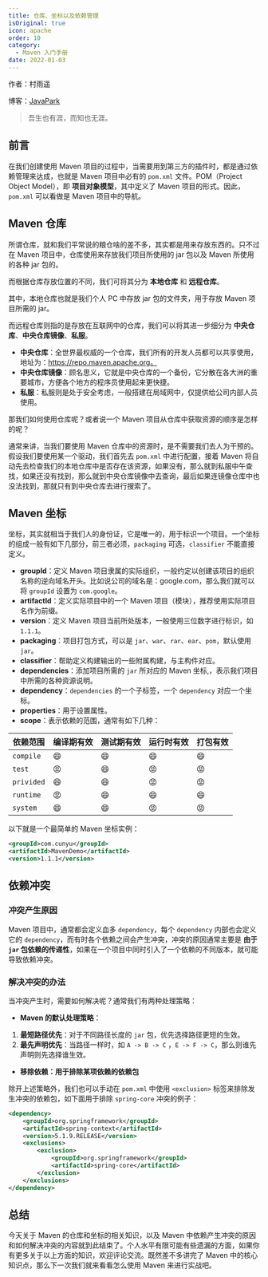 ```yaml
---
title: 仓库、坐标以及依赖管理
isOriginal: true
icon: apache
order: 10
category:
  - Maven 入门手册
date: 2022-01-03
---
```


作者：村雨遥

博客：[JavaPark](https://cunyu1943.github.io/JavaPark)

>   吾生也有涯，而知也无涯。

## 前言

在我们创建使用 Maven 项目的过程中，当需要用到第三方的插件时，都是通过依赖管理来达成，也就是 Maven 项目中必有的 `pom.xml` 文件。POM（Project Object Model），即 **项目对象模型**，其中定义了 Maven 项目的形式。因此，`pom.xml` 可以看做是 Maven 项目中的导航。

## Maven 仓库

所谓仓库，就和我们平常说的粮仓啥的差不多，其实都是用来存放东西的。只不过在 Maven 项目中，仓库使用来存放我们项目所使用的 jar 包以及 Maven 所使用的各种 jar 包的。

而根据仓库存放位置的不同，我们可将其分为 **本地仓库** 和 **远程仓库**。

其中，本地仓库也就是我们个人 PC 中存放 jar 包的文件夹，用于存放 Maven 项目所需的 jar。

而远程仓库则指的是存放在互联网中的仓库，我们可以将其进一步细分为 **中央仓库**、**中央仓库镜像**、**私服**。

-   **中央仓库**：全世界最权威的一个仓库，我们所有的开发人员都可以共享使用，地址为：https://repo.maven.apache.org。
-   **中央仓库镜像**：顾名思义，它就是中央仓库的一个备份，它分散在各大洲的重要城市，方便各个地方的程序员使用起来更快捷。
-   **私服**：私服则是处于安全考虑，一般搭建在局域网中，仅提供给公司内部人员使用。

那我们如何使用仓库呢？或者说一个 Maven 项目从仓库中获取资源的顺序是怎样的呢？

通常来讲，当我们要使用 Maven 仓库中的资源时，是不需要我们去人为干预的。假设我们要使用某一个驱动，我们首先去 `pom.xml` 中进行配置，接着 Maven 将自动先去检查我们的本地仓库中是否存在该资源，如果没有，那么就到私服中午查找，如果还没有找到，那么就到中央仓库镜像中去查询，最后如果连镜像仓库中也没法找到，那就只有到中央仓库去进行搜索了。

## Maven 坐标

坐标，其实就相当于我们人的身份证，它是唯一的，用于标识一个项目。一个坐标的组成一般有如下几部分，前三者必须，`packaging` 可选，`classifier` 不能直接定义。

-   **groupId**：定义 Maven 项目隶属的实际组织，一般约定以创建该项目的组织名称的逆向域名开头。比如说公司的域名是：google.com，那么我们就可以将 `groupId` 设置为 `com.google`。
-   **artifactId**：定义实际项目中的一个 Maven 项目（模块），推荐使用实际项目名作为前缀。
-   **version**：定义 Maven 项目当前所处版本，一般使用三位数字进行标识，如 `1.1.1`。
-   **packaging**：项目打包方式，可以是 `jar`、`war`、`rar`、`ear`、`pom`，默认使用 `jar`。
-   **classifier**：帮助定义构建输出的一些附属构建，与主构件对应。
-   **dependencies**：添加项目所需的 `jar` 所对应的 Maven 坐标,，表示我们项目中所需的各种资源说明。
-   **dependency**：`dependencies` 的一个子标签，一个 `dependency` 对应一个坐标。
-   **properties**：用于设置属性。
-   **scope**：表示依赖的范围，通常有如下几种：

| 依赖范围   | 编译期有效 | 测试期有效 | 运行时有效 | 打包有效 |
| ---------- | ---------- | ---------- | ---------- | -------- |
| `compile`  | 😄          | 😄          | 😄          | 😄        |
| `test`     | 😡          | 😄          | 😡          | 😡        |
| `privided` | 😄          | 😄          | 😡          | 😡        |
| `runtime`  | 😡          | 😄          | 😄          | 😄        |
| `system`   | 😄          | 😄          | 😡          | 😡        |

以下就是一个最简单的 Maven 坐标实例：

```xml
<groupId>com.cunyu</groupId>
<artifactId>MavenDemo</artifactId>
<version>1.1.1</version>
```



## 依赖冲突

### 冲突产生原因

Maven 项目中，通常都会定义血多 `dependency`，每个 `dependency` 内部也会定义它的 `dependency`，而有时各个依赖之间会产生冲突，冲突的原因通常主要是 **由于 `jar` 包依赖的传递性**，如果在一个项目中同时引入了一个依赖的不同版本，就可能导致依赖冲突。

### 解决冲突的办法

当冲突产生时，需要如何解决呢？通常我们有两种处理策略：

-   **Maven 的默认处理策略**：

1.  **最短路径优先**：对于不同路径长度的 `jar` 包，优先选择路径更短的生效。
2.  **最先声明优先**：当路径一样时，如 `A -> B -> C` ，`E -> F -> C`，那么则谁先声明则先选择谁生效。

-   **移除依赖：用于排除某项依赖的依赖包**

除开上述策略外，我们也可以手动在 `pom.xml` 中使用 `<exclusion>` 标签来排除发生冲突的依赖包，如下面用于排除 `spring-core` 冲突的例子：

```xml
<dependency>
    <groupId>org.springframework</groupId>
    <artifactId>spring-context</artifactId>
    <version>5.1.9.RELEASE</version>
    <exclusions>
        <exclusion>
            <groupId>org.springframework</groupId>
            <artifactId>spring-core</artifactId>
        </exclusion>
    </exclusions>
</dependency>
```

## 总结

今天关于 Maven 的仓库和坐标的相关知识，以及 Maven 中依赖产生冲突的原因和如何解决冲突的内容就到此结束了。个人水平有限可能有些遗漏的方面，如果你有更多关于以上方面的知识，欢迎评论交流。既然差不多讲完了 Maven 中的核心知识点，那么下一次我们就来看看怎么使用 Maven 来进行实战吧。
